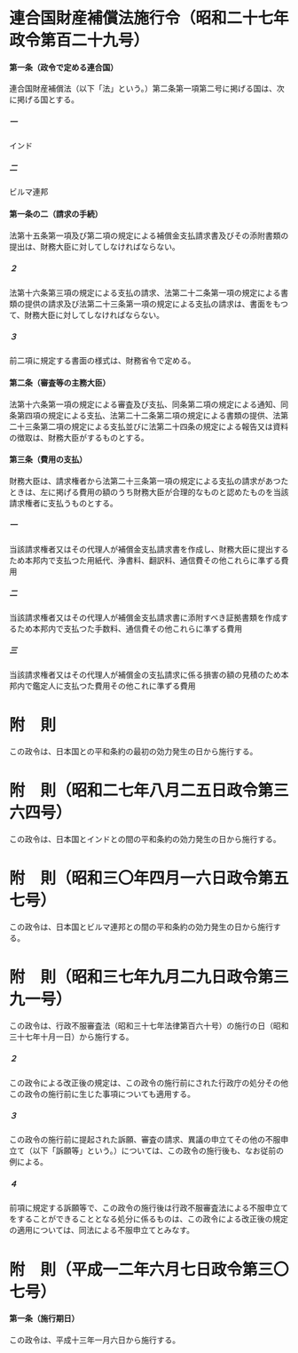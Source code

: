 # 連合国財産補償法施行令（昭和二十七年政令第百二十九号）
#### 第一条（政令で定める連合国）
連合国財産補償法（以下「法」という。）第二条第一項第二号に掲げる国は、次に掲げる国とする。
##### 一
インド
##### 二
ビルマ連邦
#### 第一条の二（請求の手続）
法第十五条第一項及び第二項の規定による補償金支払請求書及びその添附書類の提出は、財務大臣に対してしなければならない。
##### ２
法第十六条第三項の規定による支払の請求、法第二十二条第一項の規定による書類の提供の請求及び法第二十三条第一項の規定による支払の請求は、書面をもつて、財務大臣に対してしなければならない。
##### ３
前二項に規定する書面の様式は、財務省令で定める。
#### 第二条（審査等の主務大臣）
法第十六条第一項の規定による審査及び支払、同条第二項の規定による通知、同条第四項の規定による支払、法第二十二条第二項の規定による書類の提供、法第二十三条第二項の規定による支払並びに法第二十四条の規定による報告又は資料の徴取は、財務大臣がするものとする。
#### 第三条（費用の支払）
財務大臣は、請求権者から法第二十三条第一項の規定による支払の請求があつたときは、左に掲げる費用の額のうち財務大臣が合理的なものと認めたものを当該請求権者に支払うものとする。
##### 一
当該請求権者又はその代理人が補償金支払請求書を作成し、財務大臣に提出するため本邦内で支払つた用紙代、浄書料、翻訳料、通信費その他これらに準ずる費用
##### 二
当該請求権者又はその代理人が補償金支払請求書に添附すべき証拠書類を作成するため本邦内で支払つた手数料、通信費その他これらに準ずる費用
##### 三
当該請求権者又はその代理人が補償金の支払請求に係る損害の額の見積のため本邦内で鑑定人に支払つた費用その他これに準ずる費用
# 附　則
この政令は、日本国との平和条約の最初の効力発生の日から施行する。
# 附　則（昭和二七年八月二五日政令第三六四号）
この政令は、日本国とインドとの間の平和条約の効力発生の日から施行する。
# 附　則（昭和三〇年四月一六日政令第五七号）
この政令は、日本国とビルマ連邦との間の平和条約の効力発生の日から施行する。
# 附　則（昭和三七年九月二九日政令第三九一号）
この政令は、行政不服審査法（昭和三十七年法律第百六十号）の施行の日（昭和三十七年十月一日）から施行する。
##### ２
この政令による改正後の規定は、この政令の施行前にされた行政庁の処分その他この政令の施行前に生じた事項についても適用する。
##### ３
この政令の施行前に提起された訴願、審査の請求、異議の申立てその他の不服申立て（以下「訴願等」という。）については、この政令の施行後も、なお従前の例による。
##### ４
前項に規定する訴願等で、この政令の施行後は行政不服審査法による不服申立てをすることができることとなる処分に係るものは、この政令による改正後の規定の適用については、同法による不服申立てとみなす。
# 附　則（平成一二年六月七日政令第三〇七号）
#### 第一条（施行期日）
この政令は、平成十三年一月六日から施行する。
